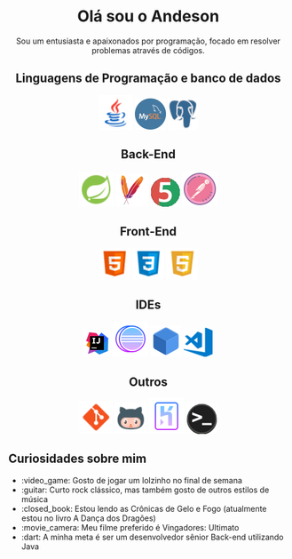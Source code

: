 <div align="center">
  <h1>Olá sou o Andeson</h1>
  <p>Sou um entusiasta e apaixonados por programação, focado em resolver problemas através de códigos.</p>

  <h2>Linguagens de Programação e banco de dados</h2>
  <p>
    <img src="Logos-Conhecimentos/Java.png" alt="Java" title="Java" height="62px" width="62px">
    <img src="Logos-Conhecimentos/MySQL.png" alt="MySQL" title="MySQL">
    <img src="Logos-Conhecimentos/PostgreSQL.png" alt="PostgreSQL" title="PostgreSQL">
  </p>

  <h2>Back-End</h2>
  <p>
    <img src="Logos-Conhecimentos/Spring Boot.png" alt="Spring" title="Spring" height="62px" width="62px">
    <img src="Logos-Conhecimentos/Maven.png" alt="Maven" title="Maven">
    <img src="Logos-Conhecimentos/Junit.png" alt="Junit" title="Junit">
    <img src="Logos-Conhecimentos/Postman.png" alt="Postman" title="Postman">
  </p>

  <h2>Front-End</h2>
  <p>
    <img src="Logos-Conhecimentos/HTML.png" alt="HTML" title="HTML" height="57px" width="57px">
    <img src="Logos-Conhecimentos/CSS.png" alt="CSS" title="CSS" height="57px" width="57px">
    <img src="Logos-Conhecimentos/JS.png" alt="JS" title="JS" height="57px" width="57px">
  </p>

  <h2>IDEs</h2>
  <p>
    <img src="Logos-Conhecimentos/IntelliJ.png" alt="IntelliJ" title="IntelliJ">
    <img src="Logos-Conhecimentos/Eclipse.png" alt="Eclipse" title="Eclipse">
    <img src="Logos-Conhecimentos/NetBeans1.png" alt="NetBeans" title="NetBeans">
    <img src="Logos-Conhecimentos/VSCode.png" alt="VSCode" title="VSCode">
  </p>

  <h2>Outros</h2>
  <p>
    <img src="Logos-Conhecimentos/Git.png" alt="Git" title="Git" height="60px" width="60px">
    <img src="Logos-Conhecimentos/GitHub.png" alt="GitHub" title="GitHub" height="57px" width="57px">
    <img src="Logos-Conhecimentos/Heroku.png" alt="Heroku" title="Heroku">
    <img src="Logos-Conhecimentos/Terminal.png" alt="Terminal" title="Terminal">
  </p>
</div>

<h2>Curiosidades sobre mim</h2>
<ul>
  <li>:video_game: Gosto de jogar um lolzinho no final de semana</li>
  <li>:guitar: Curto rock clássico, mas também gosto de outros estilos de música</li>
  <li>:closed_book: Estou lendo as Crônicas de Gelo e Fogo (atualmente estou no livro A Dança dos Dragões)</li>
  <li>:movie_camera: Meu filme preferido é Vingadores: Ultimato</li>
  <li>:dart: A minha meta é ser um desenvolvedor sênior Back-end utilizando Java</li>
</ul>
